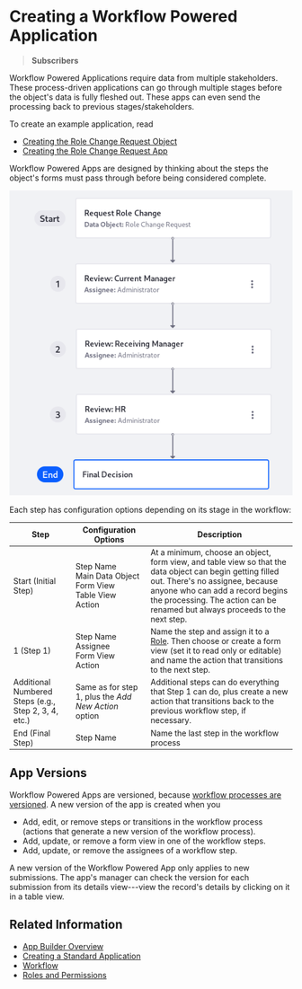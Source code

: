 # Creating a Workflow Powered Application

> **Subscribers**

Workflow Powered Applications require data from multiple stakeholders. These process-driven applications can go through multiple stages before the object's data is fully fleshed out. These apps can even send the processing back to previous stages/stakeholders.

To create an example application, read

* [Creating the Role Change Request Object](./creating-the-role-change-request-object.md)
* [Creating the Role Change Request App](./creating-the-role-change-request-app.md)

Workflow Powered Apps are designed by thinking about the steps the object's forms must pass through before being considered complete.

![The Role Change Request object goes through several steps before it's completely filled out.](./creating-a-workflow-powered-application/images/02.png)

Each step has configuration options depending on its stage in the workflow:

| Step | Configuration Options | Description |
| ---- | ------ | ----------- |
| Start (Initial Step) | Step Name <br /> Main Data Object <br /> Form View <br /> Table View <br /> Action | At a minimum, choose an object, form view, and table view so that the data object can begin getting filled out. There's no assignee, because anyone who can add a record begins the processing. The action can be renamed but always proceeds to the next step. |
| 1 (Step 1) | Step Name <br /> Assignee <br /> Form View <br /> Action | Name the step and assign it to a [Role](../../users-and-permissions/roles-and-permissions/understanding-roles-and-permissions.md). Then choose or create a form view (set it to read only or editable) and name the action that transitions to the next step. |
| Additional Numbered Steps (e.g., Step 2, 3, 4, etc.) | Same as for step 1, plus the _Add New Action_ option | Additional steps can do everything that Step 1 can do, plus create a new action that transitions back to the previous workflow step, if necessary. |
| End (Final Step) | Step Name | Name the last step in the workflow process |

## App Versions

Workflow Powered Apps are versioned, because [workflow processes are versioned](../process-automation/workflow/user-guide/managing-workflows.html#viewing-and-restoring-workflow-revisions). A new version of the app is created when you

- Add, edit, or remove steps or transitions in the workflow process (actions that generate a new version of the workflow process).
- Add, update, or remove a form view in one of the workflow steps.
- Add, update, or remove the assignees of a workflow step.

A new version of the Workflow Powered App only applies to new submissions. The app's manager can check the version for each submission from its details view---view the record's details by clicking on it in a table view.

## Related Information

* [App Builder Overview](./app-builder-overview.md)
* [Creating a Standard Application](./creating-a-standard-application.md)
* [Workflow](../../process-automation/workflow/user-guide/introduction-to-workflow.md)
* [Roles and Permissions](../../users-and-permissions/roles-and-permissions/understanding-roles-and-permissions.md)
